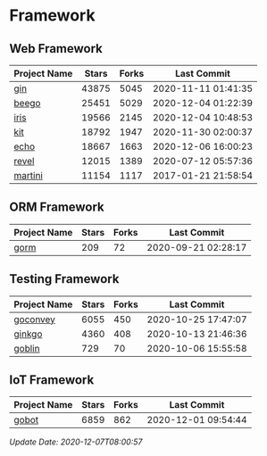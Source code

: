 # Framework

## Web Framework
| Project Name | Stars | Forks | Last Commit |
| ------------ | ----- | ----- | ----------- |
| [gin](https://github.com/gin-gonic/gin) | 43875 | 5045 | 2020-11-11 01:41:35 |
| [beego](https://github.com/astaxie/beego) | 25451 | 5029 | 2020-12-04 01:22:39 |
| [iris](https://github.com/kataras/iris) | 19566 | 2145 | 2020-12-04 10:48:53 |
| [kit](https://github.com/go-kit/kit) | 18792 | 1947 | 2020-11-30 02:00:37 |
| [echo](https://github.com/labstack/echo) | 18667 | 1663 | 2020-12-06 16:00:23 |
| [revel](https://github.com/revel/revel) | 12015 | 1389 | 2020-07-12 05:57:36 |
| [martini](https://github.com/go-martini/martini) | 11154 | 1117 | 2017-01-21 21:58:54 |

## ORM Framework
| Project Name | Stars | Forks | Last Commit |
| ------------ | ----- | ----- | ----------- |
| [gorm](https://github.com/jinzhu/gorm) | 209 | 72 | 2020-09-21 02:28:17 |

## Testing Framework
| Project Name | Stars | Forks | Last Commit |
| ------------ | ----- | ----- | ----------- |
| [goconvey](https://github.com/smartystreets/goconvey) | 6055 | 450 | 2020-10-25 17:47:07 |
| [ginkgo](https://github.com/onsi/ginkgo) | 4360 | 408 | 2020-10-13 21:46:36 |
| [goblin](https://github.com/franela/goblin) | 729 | 70 | 2020-10-06 15:55:58 |

## IoT Framework
| Project Name | Stars | Forks | Last Commit |
| ------------ | ----- | ----- | ----------- |
| [gobot](https://github.com/hybridgroup/gobot) | 6859 | 862 | 2020-12-01 09:54:44 |

*Update Date: 2020-12-07T08:00:57*